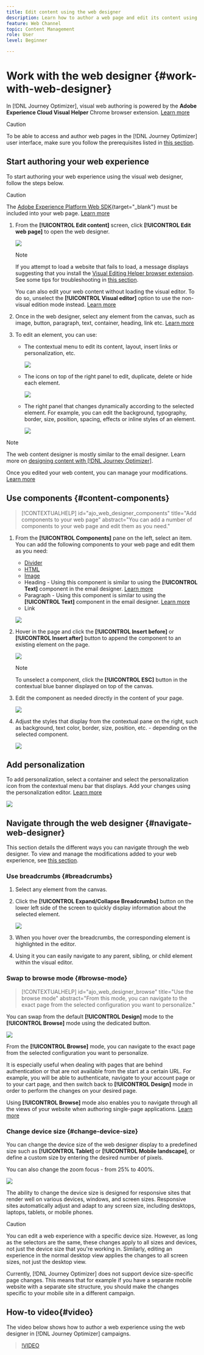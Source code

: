 ```yaml
---
title: Edit content using the web designer
description: Learn how to author a web page and edit its content using the Journey Optimizer web editor
feature: Web Channel
topic: Content Management
role: User
level: Beginner

---
```


# Work with the web designer {#work-with-web-designer}

<!--
>[!CONTEXTUALHELP]
>id="ajo_web_url_to_edit_surface"
>title="Confirm the URL to edit"
>abstract="Confirm the URL of the specific web page to use for editing the content that will be applied on the web configuration defined above. The web page must be implemented using the Adobe Experience Platform Web SDK."
>additional-url="https://experienceleague.adobe.com/docs/platform-learn/implement-web-sdk/overview.html" text="Learn more"

>[!CONTEXTUALHELP]
>id="ajo_web_url_to_edit_rule"
>title="Enter the URL to edit"
>abstract="Enter the URL of a specific web page to use for editing the content that will be applied to all pages matching the rule. The web page must be implemented using Adobe Experience Platform Web SDK."
>additional-url="https://experienceleague.adobe.com/docs/platform-learn/implement-web-sdk/overview.html" text="Learn more"
-->

In [!DNL Journey Optimizer], visual web authoring is powered by the **Adobe Experience Cloud Visual Helper** Chrome browser extension. [Learn more](web-prerequisites.md#visual-authoring-prerequisites)

>[!CAUTION]
>
>To be able to access and author web pages in the [!DNL Journey Optimizer] user interface, make sure you follow the prerequisites listed in [this section](web-prerequisites.md).

## Start authoring your web experience 

To start authoring your web experience using the visual web designer, follow the steps below.

>[!CAUTION]
>
>The [Adobe Experience Platform Web SDK](https://experienceleague.adobe.com/docs/platform-learn/implement-web-sdk/overview.html){target="_blank"} must be included into your web page. [Learn more](web-prerequisites.md#implementation-prerequisites)
    
1. From the **[!UICONTROL Edit content]** screen, click **[!UICONTROL Edit web page]** to open the web designer.

    ![](assets/web-campaign-edit-web-page.png)

    <!--![](assets/web-designer.png)-->

    >[!NOTE]
    >
    >If you attempt to load a website that fails to load, a message displays suggesting that you install the [Visual Editing Helper browser extension](#install-visual-editing-helper). See some tips for troubleshooting in [this section](web-prerequisites.md#troubleshooting).
    >
    >You can also edit your web content without loading the visual editor. To do so, unselect the **[!UICONTROL Visual editor]** option to use the non-visual edition mode instead. [Learn more](web-non-visual-editor.md)

1. Once in the web designer, select any element from the canvas, such as image, button, paragraph, text, container, heading, link etc. [Learn more](#content-components)

1. To edit an element, you can use:

    * The contextual menu to edit its content, layout, insert links or personalization, etc.

        ![](assets/web-designer-contextual-bar.png)

    * The icons on top of the right panel to edit, duplicate, delete or hide each element.

        ![](assets/web-designer-right-panel-icons.png)

    * The right panel that changes dynamically according to the selected element. For example, you can edit the background, typography, border, size, position, spacing, effects or inline styles of an element.

        ![](assets/web-designer-right-panel.png)

>[!NOTE]
>
>The web content designer is mostly similar to the email designer. Learn more on [designing content with [!DNL Journey Optimizer]](../email/get-started-email-design.md).

Once you edited your web content, you can manage your modifications. [Learn more](manage-web-modifications.md)

## Use components {#content-components}

>[!CONTEXTUALHELP]
>id="ajo_web_designer_components"
>title="Add components to your web page"
>abstract="You can add a number of components to your web page and edit them as you need."

1. From the **[!UICONTROL Components]** pane on the left, select an item. You can add the following components to your web page and edit them as you need:

    * [Divider](../email/content-components.md#divider)
    * [HTML](../email/content-components.md#HTML)
    * [Image](../email/content-components.md#image)
    * Heading - Using this component is similar to using the **[!UICONTROL Text]** component in the email designer. [Learn more](../email/content-components.md#text)
    * Paragraph - Using this component is similar to using the **[!UICONTROL Text]** component in the email designer. [Learn more](../email/content-components.md#text)
    * Link

    ![](assets/web-designer-components.png)

1. Hover in the page and click the **[!UICONTROL Insert before]** or **[!UICONTROL Insert after]** button to append the component to an existing element on the page.

    ![](assets/web-designer-insert-components.png)

    >[!NOTE]
    >
    >To unselect a component, click the **[!UICONTROL ESC]** button in the contextual blue banner displayed on top of the canvas.

1. Edit the component as needed directly in the content of your page.

    ![](assets/web-designer-edit-header.png)

1. Adjust the styles that display from the contextual pane on the right, such as background, text color, border, size, position, etc. - depending on the selected component.

    ![](assets/web-designer-header-style.png)

## Add personalization 

To add personalization, select a container and select the personalization icon from the contextual menu bar that displays. Add your changes using the personalization editor. [Learn more](../personalization/personalization-build-expressions.md)

![](assets/web-designer-personalization.png)

## Navigate through the web designer {#navigate-web-designer}

This section details the different ways you can navigate through the web designer. To view and manage the modifications added to your web experience, see [this section](manage-web-modifications.md).

### Use breadcrumbs {#breadcrumbs}

1. Select any element from the canvas.

1. Click the **[!UICONTROL Expand/Collapse Breadcrumbs]** button on the lower left side of the screen to quickly display information about the selected element.

    ![](assets/web-designer-breadcrumbs.png)

1. When you hover over the breadcrumbs, the corresponding element is highlighted in the editor.

1. Using it you can easily navigate to any parent, sibling, or child element within the visual editor.

### Swap to browse mode {#browse-mode}

>[!CONTEXTUALHELP]
>id="ajo_web_designer_browse"
>title="Use the browse mode"
>abstract="From this mode, you can navigate to the exact page from the selected configuration you want to personalize."

You can swap from the default **[!UICONTROL Design]** mode to the **[!UICONTROL Browse]** mode using the dedicated button.

![](assets/web-designer-browse-mode.png)

From the **[!UICONTROL Browse]** mode, you can navigate to the exact page from the selected configuration you want to personalize.

It is especially useful when dealing with pages that are behind authentication or that are not available from the start at a certain URL. For example, you will be able to authenticate, navigate to your account page or to your cart page, and then switch back to **[!UICONTROL Design]** mode in order to perform the changes on your desired page.

Using **[!UICONTROL Browse]** mode also enables you to navigate through all the views of your website when authoring single-page applications. [Learn more](web-spa.md)

### Change device size {#change-device-size}

You can change the device size of the web designer display to a predefined size such as **[!UICONTROL Tablet]** or **[!UICONTROL Mobile landscape]**, or define a custom size by entering the desired number of pixels.

You can also change the zoom focus - from 25% to 400%.

![](assets/web-designer-device.png)

The ability to change the device size is designed for responsive sites that render well on various devices, windows, and screen sizes. Responsive sites automatically adjust and adapt to any screen size, including desktops, laptops, tablets, or mobile phones.

>[!CAUTION]
>
>You can edit a web experience with a specific device size. However, as long as the selectors are the same, these changes apply to all sizes and devices, not just the device size that you're working in. Similarly, editing an experience in the normal desktop view applies the changes to all screen sizes, not just the desktop view.
>
>Currently, [!DNL Journey Optimizer] does not support device size-specific page changes. This means that for example if you have a separate mobile website with a separate site structure, you should make the changes specific to your mobile site in a different campaign.

## How-to video{#video}

The video below shows how to author a web experience using the web designer in [!DNL Journey Optimizer] campaigns.

>[!VIDEO](https://video.tv.adobe.com/v/3418803/?quality=12&learn=on)